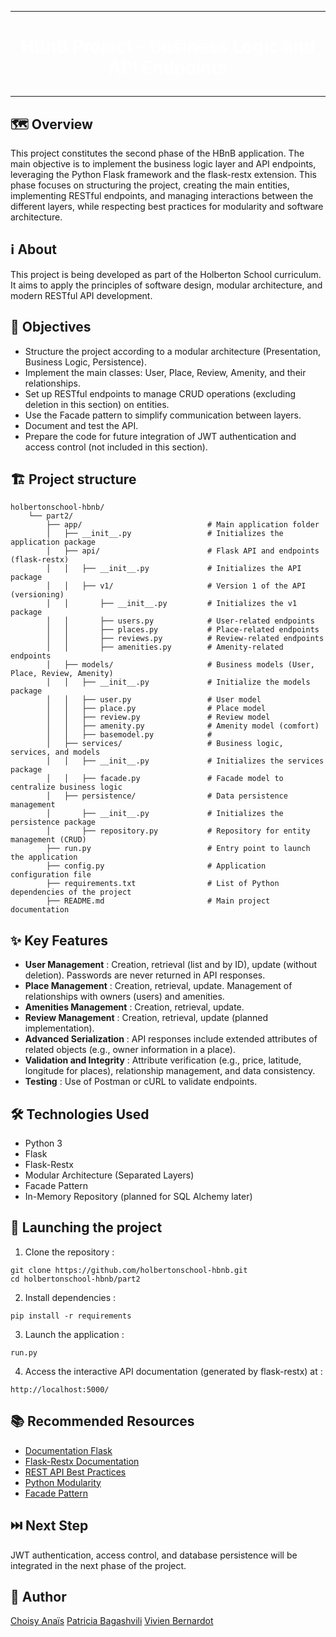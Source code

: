 
---
<h1 align="center">
  <span style="color:white;"><strong>HBnB Project – Business Logic and API Endpoints</strong></span>

---

## 🗺️ Overview
This project constitutes the second phase of the HBnB application. The main objective is to implement the business logic layer and API endpoints, leveraging the Python Flask framework and the flask-restx extension. This phase focuses on structuring the project, creating the main entities, implementing RESTful endpoints, and managing interactions between the different layers, while respecting best practices for modularity and software architecture.

## ℹ️ About
This project is being developed as part of the Holberton School curriculum. It aims to apply the principles of software design, modular architecture, and modern RESTful API development.

## 🎯 Objectives
- Structure the project according to a modular architecture (Presentation, Business Logic, Persistence).
- Implement the main classes: User, Place, Review, Amenity, and their relationships.
- Set up RESTful endpoints to manage CRUD operations (excluding deletion in this section) on entities.
- Use the Facade pattern to simplify communication between layers.
- Document and test the API.
- Prepare the code for future integration of JWT authentication and access control (not included in this section).

## 🏗️ Project structure
```
holbertonschool-hbnb/
    └── part2/
        ├── app/                            # Main application folder
        │   ├── __init__.py                 # Initializes the application package
        │   ├── api/                        # Flask API and endpoints (flask-restx)
        │   │   ├── __init__.py             # Initializes the API package
        │   │   ├── v1/                     # Version 1 of the API (versioning)
        │   │       ├── __init__.py         # Initializes the v1 package
        │   │       ├── users.py            # User-related endpoints
        │   │       ├── places.py           # Place-related endpoints
        │   │       ├── reviews.py          # Review-related endpoints
        │   │       ├── amenities.py        # Amenity-related endpoints
        │   ├── models/                     # Business models (User, Place, Review, Amenity)
        │   │   ├── __init__.py             # Initialize the models package
        │   │   ├── user.py                 # User model
        │   │   ├── place.py                # Place model
        │   │   ├── review.py               # Review model
        │   │   ├── amenity.py              # Amenity model (comfort)
        │   │   ├── basemodel.py            # 
        │   ├── services/                   # Business logic, services, and models
        │   │   ├── __init__.py             # Initializes the services package
        │   │   ├── facade.py               # Facade model to centralize business logic
        │   ├── persistence/                # Data persistence management
        │       ├── __init__.py             # Initializes the persistence package
        │       ├── repository.py           # Repository for entity management (CRUD)
        ├── run.py                          # Entry point to launch the application
        ├── config.py                       # Application configuration file
        ├── requirements.txt                # List of Python dependencies of the project
        ├── README.md                       # Main project documentation
```

## ✨ Key Features
- **User Management** : Creation, retrieval (list and by ID), update (without deletion). Passwords are never returned in API responses.
- **Place Management** : Creation, retrieval, update. Management of relationships with owners (users) and amenities.
- **Amenities Management** : Creation, retrieval, update.
- **Review Management** : Creation, retrieval, update (planned implementation).
- **Advanced Serialization** : API responses include extended attributes of related objects (e.g., owner information in a place).
- **Validation and Integrity** : Attribute verification (e.g., price, latitude, longitude for places), relationship management, and data consistency.
- **Testing** : Use of Postman or cURL to validate endpoints.

## 🛠️ Technologies Used
- Python 3
- Flask
- Flask-Restx
- Modular Architecture (Separated Layers)
- Facade Pattern
- In-Memory Repository (planned for SQL Alchemy later)

## 🚀 Launching the project
1. Clone the repository :
```
git clone https://github.com/holbertonschool-hbnb.git
cd holbertonschool-hbnb/part2
```

2. Install dependencies :
```
pip install -r requirements
```

3. Launch the application :
```
run.py
```

4. Access the interactive API documentation (generated by flask-restx) at :
```
http://localhost:5000/
```

## 📚 Recommended Resources
- [Documentation Flask](https://flask.palletsprojects.com/en/stable/)
- [Flask-Restx Documentation](https://flask-restx.readthedocs.io/en/latest/)
- [REST API Best Practices](https://restfulapi.net/)
- [Python Modularity](https://docs.python-guide.org/writing/structure/)
- [Facade Pattern](https://refactoring.guru/design-patterns/facade/python/example)

## ⏭️ Next Step 
JWT authentication, access control, and database persistence will be integrated in the next phase of the project.

## 👤 Author
[Choisy Anaïs](https://github.com/o0anais0o)
[Patricia Bagashvili](https://github.com/alizium)
[Vivien Bernardot](https://github.com/voicedhealer)